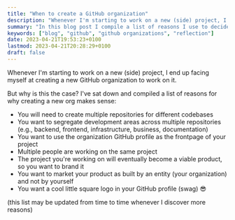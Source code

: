 ```yaml
---
title: "When to create a GitHub organization"
description: "Whenever I'm starting to work on a new (side) project, I end up facing myself at creating a new GitHub organization to work on it. But why is this the case? I've sat down and compiled a list of reasons for why creating a new org makes sense"
summary: "In this blog post I compile a list of reasons I use to decided when I should create a new GitHub organization for a new project."
keywords: ["blog", "github", "github organizations", "reflection"]
date: 2023-04-21T19:53:23+0100
lastmod: 2023-04-21T20:28:29+0100
draft: false
---
```


Whenever I'm starting to work on a new (side) project, I end up facing myself at creating a new GitHub organization to work on it.

But why is this the case? I've sat down and compiled a list of reasons for why creating a new org makes sense:

- You will need to create multiple repositories for different codebases
- You want to segregate development areas across multiple repositories (e.g., backend, frontend, infrastructure, business, documentation)
- You want to use the organization GitHub profile as the frontpage of your project
- Multiple people are working on the same project
- The project you're working on will eventually become a viable product, so you want to brand it
- You want to market your product as built by an entity (your organization) and not by yourself
- You want a cool little square logo in your GitHub profile (swag) 😎

(this list may be updated from time to time whenever I discover more reasons)